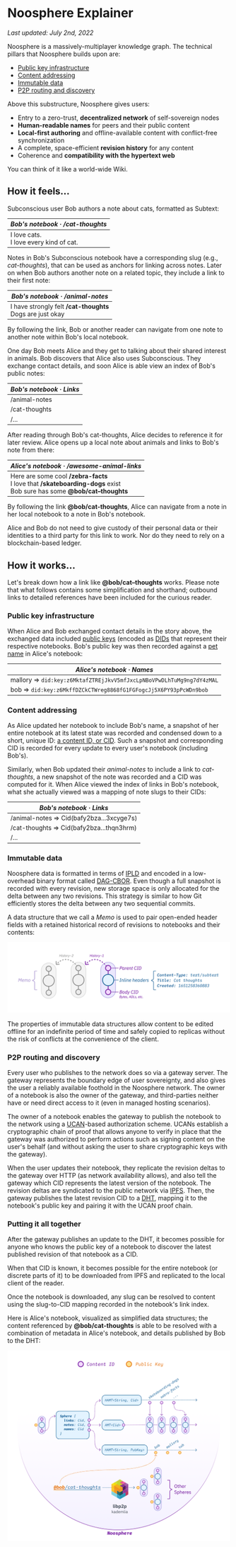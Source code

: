 # Noosphere Explainer

*Last updated: July 2nd, 2022*

Noosphere is a massively-multiplayer knowledge graph. The technical pillars that Noosphere builds upon are:

* [Public key infrastructure](https://en.wikipedia.org/wiki/Public_key_infrastructure)
* [Content addressing](https://en.wikipedia.org/wiki/Content-addressable_storage)
* [Immutable data](https://en.wikipedia.org/wiki/Immutable_object)
* [P2P routing and discovery](https://en.wikipedia.org/wiki/Peer-to-peer)

Above this substructure, Noosphere gives users:

* Entry to a zero-trust, **decentralized network** of self-sovereign nodes
* **Human-readable names** for peers and their public content
* **Local-first authoring** and offline-available content with conflict-free synchronization
* A complete, space-efficient **revision history** for any content
* Coherence and **compatibility with the hypertext web**

You can think of it like a world-wide Wiki.

## How it feels…

Subconscious user Bob authors a note about cats, formatted as Subtext:

| *Bob's notebook · /cat-thoughts*       |
| -------------------------------------- |
| I love cats.<br />I love every kind of cat. |

Notes in Bob's Subconscious notebook have a corresponding slug (e.g., *cat-thoughts*), that can be used as anchors for linking across notes. Later on when Bob authors another note on a related topic, they include a link to their first note:

| *Bob's notebook · /animal-notes*       |
| -------------------------------------- |
| I have strongly felt **/cat-thoughts**<br />Dogs are just okay |

By following the link, Bob or another reader can navigate from one note to another note within Bob's local notebook.

One day Bob meets Alice and they get to talking about their shared interest in animals. Bob discovers that Alice also uses Subconscious. They exchange contact details, and soon Alice is able view an index of Bob's public notes:

| *Bob's notebook · Links* |
| ------------------------ |
| /animal-notes            |
| /cat-thoughts            |
| /...                     |

After reading through Bob's cat-thoughts, Alice decides to reference it for later review. Alice opens up a local note about animals and links to Bob's note from there:

| *Alice's notebook · /awesome-animal-links* |
| ------------------------------------------ |
| Here are some cool **/zebra-facts**<br />I love that **/skateboarding-dogs** exist<br />Bob sure has some **@bob/cat–thoughts**|

By following the link **@bob/cat-thoughts**, Alice can navigate from a note in her local notebook to a note in Bob's notebook.

Alice and Bob do not need to give custody of their personal data or their identities to a third party for this link to work. Nor do they need to rely on a blockchain-based ledger.

## How it works…

Let's break down how a link like **@bob/cat–thoughts** works. Please note that what follows contains some simplification and shorthand; outbound links to detailed references have been included for the curious reader.

### Public key infrastructure

When Alice and Bob exchanged contact details in the story above, the exchanged data included [public keys][public key] (encoded as [DIDs][DID] that represent their respective notebooks. Bob's public key was then recorded against a [pet name][petname] in Alice's notebook:

| *Alice's notebook · Names*                                            |
| --------------------------------------------------------------------- |
| mallory => `did:key:z6MktafZTREjJkvV5mfJxcLpNBoVPwDLhTuMg9ng7dY4zMAL` |
| bob => `did:key:z6MkffDZCkCTWreg8868fG1FGFogcJj5X6PY93pPcWDn9bob`     |

### Content addressing

As Alice updated her notebook to include Bob's name, a snapshot of her entire notebook at its latest state was recorded and condensed down to a short, unique ID: [a content ID, or CID][CID]. Such a snapshot and corresponding CID is recorded for every update to every user's notebook (including Bob's).

Similarly, when Bob updated their *animal-notes* to include a link to *cat-thoughts*, a new snapshot of the note was recorded and a CID was computed for it. When Alice viewed the index of links in Bob's notebook, what she actually viewed was a mapping of note slugs to their CIDs:

| *Bob's notebook · Links*                  |
| ----------------------------------------- |
| /animal-notes => Cid(bafy2bza...3xcyge7s) |
| /cat-thoughts => Cid(bafy2bza...thqn3hrm) |
| /...                                      |

### Immutable data

Noosphere data is formatted in terms of [IPLD][IPLD] and encoded in a low-overhead binary format called [DAG-CBOR][DAG-CBOR]. Even though a full snapshot is recorded with every revision, new storage space is only allocated for the delta between any two revisions. This strategy is similar to how Git efficiently stores the delta between any two sequential commits.

A data structure that we call a *Memo* is used to pair open-ended header fields with a retained historical record of revisions to notebooks and their contents:

![Memo](Memo_1.png "Memo")

The properties of immutable data structures allow content to be edited offline for an indefinite period of time and safely copied to replicas without the risk of conflicts at the convenience of the client.

### P2P routing and discovery

Every user who publishes to the network does so via a gateway server. The gateway represents the boundary edge of user sovereignty, and also gives the user a reliably available foothold in the Noosphere network. The owner of a notebook is also the owner of the gateway, and third-parties neither have or need direct access to it (even in managed hosting scenarios).

The owner of a notebook enables the gateway to publish the notebook to the network using a [UCAN][UCAN]-based authorization scheme. UCANs establish a cryptographic chain of proof that allows anyone to verify in place that the gateway was authorized to perform actions such as signing content on the user's behalf (and without asking the user to share cryptographic keys with the gateway).

When the user updates their notebook, they replicate the revision deltas to the gateway over HTTP (as network availability allows), and also tell the gateway which CID represents the latest version of the notebook. The revision deltas are syndicated to the public network via [IPFS][IPFS]. Then, the gateway publishes the latest revision CID to a [DHT][DHT], mapping it to the notebook's public key and pairing it with the UCAN proof chain.

### Putting it all together

After the gateway publishes an update to the DHT, it becomes possible for anyone who knows the public key of a notebook to discover the latest published revision of that notebook as a CID. 

When that CID is known, it becomes possible for the entire notebook (or discrete parts of it) to be downloaded from IPFS and replicated to the local client of the reader.

Once the notebook is downloaded, any slug can be resolved to content using the slug-to-CID mapping recorded in the notebook's link index.

Here is Alice's notebook, visualized as simplified data structures; the content referenced by **@bob/cat-thoughts** is able to be resolved with a combination of metadata in Alice's notebook, and details published by Bob to the DHT:

![Noosphere](Noosphere_1.png "Noosphere")

[public key]: https://en.wikipedia.org/wiki/Public-key_cryptography
[petname]: http://www.skyhunter.com/marcs/petnames/IntroPetNames.html
[DID]: https://www.w3.org/TR/did-core/
[CID]: https://docs.ipfs.io/concepts/content-addressing/
[IPLD]: https://ipld.io/
[IPFS]: https://ipfs.io/
[DAG-CBOR]: https://ipld.io/docs/codecs/known/dag-cbor/
[UCAN]: https://ucan.xyz/
[DHT]: https://en.wikipedia.org/wiki/Distributed_hash_table
